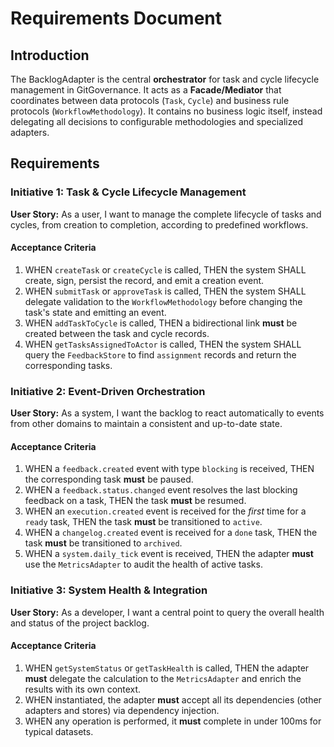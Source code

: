 # Requirements Document

## Introduction

The BacklogAdapter is the central **orchestrator** for task and cycle lifecycle management in GitGovernance. It acts as a **Facade/Mediator** that coordinates between data protocols (`Task`, `Cycle`) and business rule protocols (`WorkflowMethodology`). It contains no business logic itself, instead delegating all decisions to configurable methodologies and specialized adapters.

## Requirements

### Initiative 1: Task & Cycle Lifecycle Management

**User Story:** As a user, I want to manage the complete lifecycle of tasks and cycles, from creation to completion, according to predefined workflows.

#### Acceptance Criteria

1.  WHEN `createTask` or `createCycle` is called, THEN the system SHALL create, sign, persist the record, and emit a creation event.
2.  WHEN `submitTask` or `approveTask` is called, THEN the system SHALL delegate validation to the `WorkflowMethodology` before changing the task's state and emitting an event.
3.  WHEN `addTaskToCycle` is called, THEN a bidirectional link **must** be created between the task and cycle records.
4.  WHEN `getTasksAssignedToActor` is called, THEN the system SHALL query the `FeedbackStore` to find `assignment` records and return the corresponding tasks.

### Initiative 2: Event-Driven Orchestration

**User Story:** As a system, I want the backlog to react automatically to events from other domains to maintain a consistent and up-to-date state.

#### Acceptance Criteria

1.  WHEN a `feedback.created` event with type `blocking` is received, THEN the corresponding task **must** be paused.
2.  WHEN a `feedback.status.changed` event resolves the last blocking feedback on a task, THEN the task **must** be resumed.
3.  WHEN an `execution.created` event is received for the _first_ time for a `ready` task, THEN the task **must** be transitioned to `active`.
4.  WHEN a `changelog.created` event is received for a `done` task, THEN the task **must** be transitioned to `archived`.
5.  WHEN a `system.daily_tick` event is received, THEN the adapter **must** use the `MetricsAdapter` to audit the health of active tasks.

### Initiative 3: System Health & Integration

**User Story:** As a developer, I want a central point to query the overall health and status of the project backlog.

#### Acceptance Criteria

1.  WHEN `getSystemStatus` or `getTaskHealth` is called, THEN the adapter **must** delegate the calculation to the `MetricsAdapter` and enrich the results with its own context.
2.  WHEN instantiated, the adapter **must** accept all its dependencies (other adapters and stores) via dependency injection.
3.  WHEN any operation is performed, it **must** complete in under 100ms for typical datasets.
